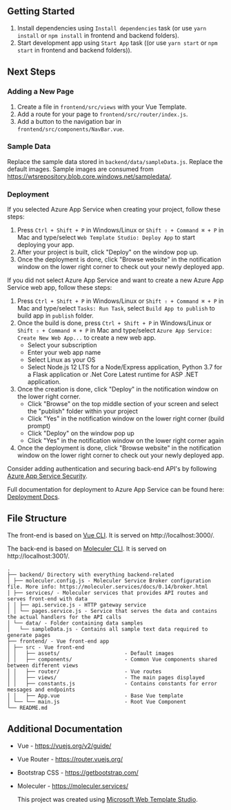 ﻿## Getting Started

1. Install dependencies using `Install dependencies` task (or use `yarn install` or `npm install` in frontend and backend folders).
2. Start development app using `Start App` task ((or use `yarn start` or `npm start` in frontend and backend folders)).

## Next Steps

### Adding a New Page

1. Create a file in `frontend/src/views` with your Vue Template.
2. Add a route for your page to `frontend/src/router/index.js`.
3. Add a button to the navigation bar in `frontend/src/components/NavBar.vue`.

### Sample Data

Replace the sample data stored in `backend/data/sampleData.js`.
Replace the default images. Sample images are consumed from https://wtsrepository.blob.core.windows.net/sampledata/.

### Deployment

If you selected Azure App Service when creating your project, follow these steps:

1. Press `Ctrl + Shift + P` in Windows/Linux or `Shift ⇧ + Command ⌘ + P` in Mac and type/select `Web Template Studio: Deploy App` to start deploying your app.
2. After your project is built, click "Deploy" on the window pop up.
3. Once the deployment is done, click "Browse website" in the notification window on the lower right corner to check out your newly deployed app.

If you did not select Azure App Service and want to create a new Azure App Service web app, follow these steps:

1. Press `Ctrl + Shift + P` in Windows/Linux or `Shift ⇧ + Command ⌘ + P` in Mac and type/select `Tasks: Run Task`, select `Build App to publish` to build app in `publish` folder.
2. Once the build is done, press `Ctrl + Shift + P` in Windows/Linux or `Shift ⇧ + Command ⌘ + P` in Mac and type/select `Azure App Service: Create New Web App...` to create a new web app.
   - Select your subscription
   - Enter your web app name
   - Select Linux as your OS
   - Select Node.js 12 LTS for a Node/Express application, Python 3.7 for a Flask application or .Net Core Latest runtime for ASP .NET application.
3. Once the creation is done, click "Deploy" in the notification window on the lower right corner.
   - Click "Browse" on the top middle section of your screen and select the "publish" folder within your project
   - Click "Yes" in the notification window on the lower right corner (build prompt)
   - Click "Deploy" on the window pop up
   - Click "Yes" in the notification window on the lower right corner again
4. Once the deployment is done, click "Browse website" in the notification window on the lower right corner to check out your newly deployed app.

Consider adding authentication and securing back-end API's by following [Azure App Service Security](https://docs.microsoft.com/en-us/azure/app-service/overview-security).

Full documentation for deployment to Azure App Service can be found here: [Deployment Docs](https://github.com/Microsoft/WebTemplateStudio/blob/dev/docs/deployment.md).

## File Structure

The front-end is based on [Vue CLI](https://cli.vuejs.org/). It is served on http://localhost:3000/.

The back-end is based on [Moleculer CLI](https://moleculer.services/docs/0.14/usage.html#Create-a-Moleculer-project). It is served on http://localhost:3001/.

```
.
├── backend/ Directory with everything backend-related
│ ├── moleculer.config.js - Moleculer Service Broker configuration file. More info: https://moleculer.services/docs/0.14/broker.html
│ ├── services/ - Moleculer services that provides API routes and serves front-end with data
│ │ ├── api.service.js - HTTP gateway service
│ │ └── pages.service.js - Service that serves the data and contains the actual handlers for the API calls
│ └── data/ - Folder containing data samples
│   └── sampleData.js - Contains all sample text data required to generate pages
├── frontend/ - Vue front-end app
│ ├── src - Vue front-end
│ │   ├── assets/                     - Default images
│ │   ├── components/                 - Common Vue components shared between different views
│ │   ├── router/                     - Vue routes
│ │   ├── views/                      - The main pages displayed
│ │   ├── constants.js                - Contains constants for error messages and endpoints
│ │   ├── App.vue                     - Base Vue template
│ └── └── main.js                     - Root Vue Component
└── README.md
```

## Additional Documentation

- Vue - https://vuejs.org/v2/guide/
- Vue Router - https://router.vuejs.org/
- Bootstrap CSS - https://getbootstrap.com/
- Moleculer - https://moleculer.services/


  This project was created using [Microsoft Web Template Studio](https://github.com/Microsoft/WebTemplateStudio).

